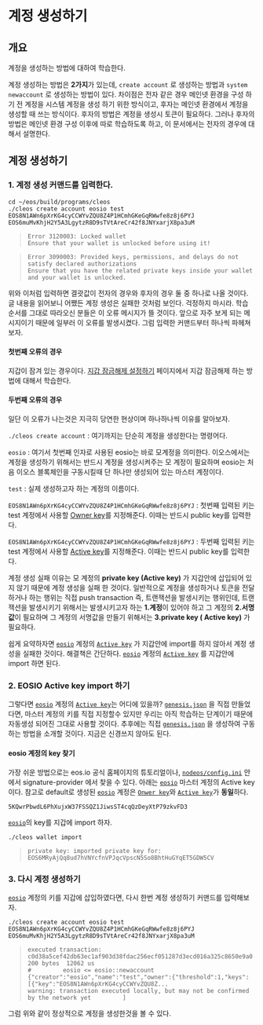 # 계정 생성하기

## 개요

계정을 생성하는 방법에 대하여 학습한다.

계정 생성하는 방법은 **2가지**가 있는데, `create account` 로 생성하는 방법과 `system newaccount` 로 생성하는  방법이 있다. 차이점은 전자 같은 경우 메인넷 환경을 구성 하기 전 계정을 시스템 계정을 생성 하기 위한 방식이고, 후자는 메인넷 환경에서 계정을 생성할 때 쓰는 방식이다. 후자의 방법은 계정을 생성시 토큰이 필요하다. 그러나 후자의 방법은 메인넷 환경 구성 이후에 따로 학습하도록 하고, 이 문서에서는 전자의 경우에 대해서 설명한다.

## 계정 생성하기

### 1. 계정 생성 커맨드를 입력한다.

```text
cd ~/eos/build/programs/cleos
./cleos create account eosio test EOS8N1AWn6pXrKG4cyCCWYvZQU8Z4P1HCmhGKeGqRWwfe8z8j6PYJ EOS6muMvKhjH2Y5A3LgytzR8D9sTVtAreCr42f8JNYxarjX8pa3uM
```

> ```text
> Error 3120003: Locked wallet
> Ensure that your wallet is unlocked before using it!
> ```

> ```text
> Error 3090003: Provided keys, permissions, and delays do not satisfy declared authorizations
> Ensure that you have the related private keys inside your wallet and your wallet is unlocked.
> ```

위와 이처럼 입력하면 결괏값이 전자의 경우와 후자의 경우 둘 중 하나로 나올 것이다. 글 내용을 읽어보니 어쨌든 계정 생성은 실패한 것처럼 보인다. 걱정하지 마시라. 학습 순서를 그대로 따라오신 분들은 이 오류 메시지가 뜰 것이다. 앞으로 자주 보게 되는 메시지이기 때문에 일부러 이 오류를 발생시켰다. 그럼 입력한 커맨드부터 하나씩 파헤쳐 보자.

#### 첫번째 오류의 경우

지갑이 잠겨 있는 경우이다. [지갑 잠금해제 설정하기](wallet-unlock.md) 페이지에서 지갑 잠금해제 하는 방법에 대해서 학습한다.

#### 두번째 오류의 경우

일단 이 오류가 나는것은 지극히 당연한 현상이며 하나하나씩 이유를 알아보자.

`./cleos create account` : 여기까지는 단순히 계정을 생성한다는 명령어다.

`eosio` : 여기서 첫번째 인자로 사용된 eosio는 바로 모계정을 의미한다. 이오스에서는 계정을 생성하기 위해서는 반드시 계정을 생성시켜주는 모 계정이 필요하며 eosio는 처음 이오스 블록체인을 구동시킬때 단 하나만 생성되어 있는 마스터 계정이다. 

`test` : 실제 생성하고자 하는 계정의 이름이다.

`EOS8N1AWn6pXrKG4cyCCWYvZQU8Z4P1HCmhGKeGqRWwfe8z8j6PYJ` : 첫번째 입력된 키는 test 계정에서 사용할 [Owner key](../../keywords/o/owner-key.md)를 지정해준다. 이때는 반드시 public key를 입력한다.

`EOS8N1AWn6pXrKG4cyCCWYvZQU8Z4P1HCmhGKeGqRWwfe8z8j6PYJ` : 두번째 입력된 키는 test 계정에서 사용할 [Active key](../../keywords/a/active-key.md)를 지정해준다. 이때는 반드시 public key를 입력한다.

계정 생성 실패 이유는 모 계정의 **private key \(Active key\)** 가 지갑안에 삽입되어 있지 않기 때문에 계정 생성을 실패 한 것이다. 일반적으로 계정을 생성하거나 토큰을 전달하거나 하는 행위는 직접 push transaction 즉, 트랜잭션을 발생시키는 행위인데, 트랜잭션을 발생시키기 위해서는 발생시키고자 하는 **1.계정**이 있어야 하고 그 계정의 **2.서명값**이 필요하며 그 계정의 서명값을 만들기 위해서는 **3.private key \( Active key\)** 가 필요하다.

쉽게 요약하자면 [`eosio`](../../keywords/e/eosio.md) 계정의 [`Active key`](../../keywords/a/active-key.md) 가 지갑안에 import를 하지 않아서 계정 생성을 실패한 것이다. 해결책은 간단하다. [`eosio`](../../keywords/e/eosio.md) 계정의 [`Active key`](../../keywords/a/active-key.md) 를 지갑안에 import 하면 된다.

### 2. EOSIO Active key import 하기

그렇다면 [`eosio`](../../keywords/e/eosio.md) 계정의 [`Active key`](../../keywords/a/active-key.md)는 어디에 있을까?  [`genesis.json`](../../keywords/g/genesis.json.md) 을 직접 만들었다면, 마스터 계정의 키를 직접 지정할수 있지만  우리는 아직 학습하는 단계이기 때문에 자동생성 되어진 그대로 사용할 것이다. 추후에는 직접 [`genesis.json`](../../keywords/g/genesis.json.md) 을 생성하여 구동하는 방법을 소개할 것이다. 지금은 신경쓰지 않아도 된다.

#### eosio 계정의 key 찾기

가장 쉬운 방법으로는 eos.io 공식 홈페이지의 튜토리얼이나, [`nodeos/config.ini`](../../keywords/n/nodeos-config.ini.md) 안에서 signature-provider 에서 찾을 수 있다. 아래는 [`eosio`](../../keywords/e/eosio.md) 마스터 계정의 Active key 이다. 참고로 default로 생성된 [`eosio`](../../keywords/e/eosio.md) 계정은 [`Onwer key`](../../keywords/o/owner-key.md)와 [`Active key`](../../keywords/a/active-key.md)가 **동일**하다.

```text
5KQwrPbwdL6PhXujxW37FSSQZ1JiwsST4cqQzDeyXtP79zkvFD3
```

[`eosio`](../../keywords/e/eosio.md)의 key를 지갑에 import 하자. 

```text
./cleos wallet import
```

> ```text
> private key: imported private key for: EOS6MRyAjQq8ud7hVNYcfnVPJqcVpscN5So8BhtHuGYqET5GDW5CV
> ```

### 3. 다시 계정 생성하기

[`eosio`](../../keywords/e/eosio.md) 계정의 키를 지갑에 삽입하였다면, 다시 한번 계정 생성하기 커맨드를 입력해보자.

```text
./cleos create account eosio test EOS8N1AWn6pXrKG4cyCCWYvZQU8Z4P1HCmhGKeGqRWwfe8z8j6PYJ EOS6muMvKhjH2Y5A3LgytzR8D9sTVtAreCr42f8JNYxarjX8pa3uM
```

> ```text
> executed transaction: c0d38a5cef42db63ec1af903d38fdac256ecf051287d3ecd016a325c8650e9a0  200 bytes  12062 us
> #         eosio <= eosio::newaccount            {"creator":"eosio","name":"test","owner":{"threshold":1,"keys":[{"key":"EOS8N1AWn6pXrKG4cyCCWYvZQU8Z...
> warning: transaction executed locally, but may not be confirmed by the network yet         ] 
> ```

그럼 위와 같이 정상적으로 계정을 생성한것을 볼 수 있다.

